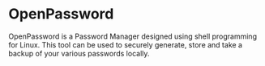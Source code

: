 # OpenPassword
OpenPassword is a Password Manager designed using shell programming for Linux. This tool can be used to securely generate, store and take a backup of your various passwords locally.
